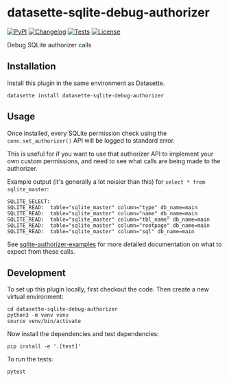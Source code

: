 # datasette-sqlite-debug-authorizer

[![PyPI](https://img.shields.io/pypi/v/datasette-sqlite-debug-authorizer.svg)](https://pypi.org/project/datasette-sqlite-debug-authorizer/)
[![Changelog](https://img.shields.io/github/v/release/datasette/datasette-sqlite-debug-authorizer?include_prereleases&label=changelog)](https://github.com/datasette/datasette-sqlite-debug-authorizer/releases)
[![Tests](https://github.com/datasette/datasette-sqlite-debug-authorizer/workflows/Test/badge.svg)](https://github.com/datasette/datasette-sqlite-debug-authorizer/actions?query=workflow%3ATest)
[![License](https://img.shields.io/badge/license-Apache%202.0-blue.svg)](https://github.com/datasette/datasette-sqlite-debug-authorizer/blob/main/LICENSE)

Debug SQLite authorizer calls

## Installation

Install this plugin in the same environment as Datasette.

    datasette install datasette-sqlite-debug-authorizer

## Usage

Once installed, every SQLite permission check using the `conn.set_authorizer()` API will be logged to standard error.

This is useful for if you want to use that authorizer API to implement your own custom permissions, and need to see what calls are being made to the authorizer.

Example output (it's generally a lot noisier than this) for `select * from sqlite_master`:

```
SQLITE_SELECT: 
SQLITE_READ:  table="sqlite_master" column="type" db_name=main
SQLITE_READ:  table="sqlite_master" column="name" db_name=main
SQLITE_READ:  table="sqlite_master" column="tbl_name" db_name=main
SQLITE_READ:  table="sqlite_master" column="rootpage" db_name=main
SQLITE_READ:  table="sqlite_master" column="sql" db_name=main
```
See [sqlite-authorizer-examples](https://github.com/simonw/sqlite-authorizer-examples) for more detailed documentation on what to expect from these calls.

## Development

To set up this plugin locally, first checkout the code. Then create a new virtual environment:

    cd datasette-sqlite-debug-authorizer
    python3 -m venv venv
    source venv/bin/activate

Now install the dependencies and test dependencies:

    pip install -e '.[test]'

To run the tests:

    pytest
